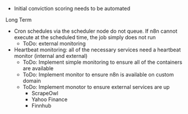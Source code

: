 - Initial conviction scoring needs to be automated


 Long Term
  - Cron schedules via the scheduler node do not queue. If n8n cannot execute at the scheduled time, the job simply does not run
    - ToDo: external monitoring
  - Heartbeat monitoring: all of the necessary services need a heartbeat monitor (internal and external)
    - ToDo: Implement simple monitoring to ensure all of the containers are available
    - ToDo: Implement monitor to ensure n8n is available on custom domain
    - ToDo: Implement monotor to ensure external services are up
        - ScrapeOwl
        - Yahoo Finance
        - Finnhub